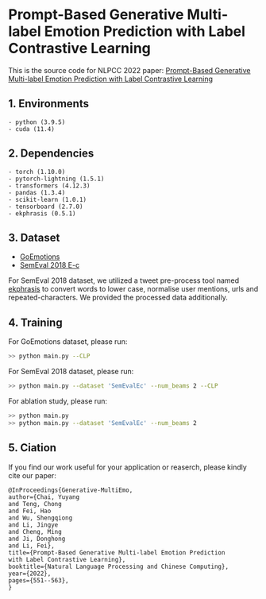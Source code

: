 # Prompt-Based Generative Multi-label Emotion Prediction with Label Contrastive Learning
This is the source code for NLPCC 2022 paper: [Prompt-Based Generative Multi-label Emotion Prediction with Label Contrastive Learning](https://link.springer.com/chapter/10.1007/978-3-031-17120-8_43)
## 1. Environments

```
- python (3.9.5)
- cuda (11.4)
```

## 2. Dependencies

```
- torch (1.10.0)
- pytorch-lightning (1.5.1)
- transformers (4.12.3)
- pandas (1.3.4)
- scikit-learn (1.0.1)
- tensorboard (2.7.0)
- ekphrasis (0.5.1)
```

## 3. Dataset

- [GoEmotions](https://github.com/google-research/google-research/tree/master/goemotions)
- [SemEval 2018 E-c](https://competitions.codalab.org/competitions/17751#learn_the_details)

For SemEval 2018 dataset, we utilized a tweet pre-process tool named [ekphrasis](https://github.com/cbaziotis/ekphrasis) to convert words to lower case, normalise user mentions, urls and repeated-characters. We provided the processed data additionally.

## 4. Training

For GoEmotions dataset, please run:

```bash
>> python main.py --CLP
```

For SemEval 2018 dataset, please run:

```bash
>> python main.py --dataset 'SemEvalEc' --num_beams 2 --CLP
```

For ablation study, please run:

```bash
>> python main.py
>> python main.py --dataset 'SemEvalEc' --num_beams 2
```

## 5. Ciation

If you find our work useful for your application or reaserch, please kindly cite our paper:

```
@InProceedings{Generative-MultiEmo,
author={Chai, Yuyang
and Teng, Chong
and Fei, Hao
and Wu, Shengqiong
and Li, Jingye
and Cheng, Ming
and Ji, Donghong
and Li, Fei},
title={Prompt-Based Generative Multi-label Emotion Prediction with Label Contrastive Learning},
booktitle={Natural Language Processing and Chinese Computing},
year={2022},
pages={551--563},
}
```
